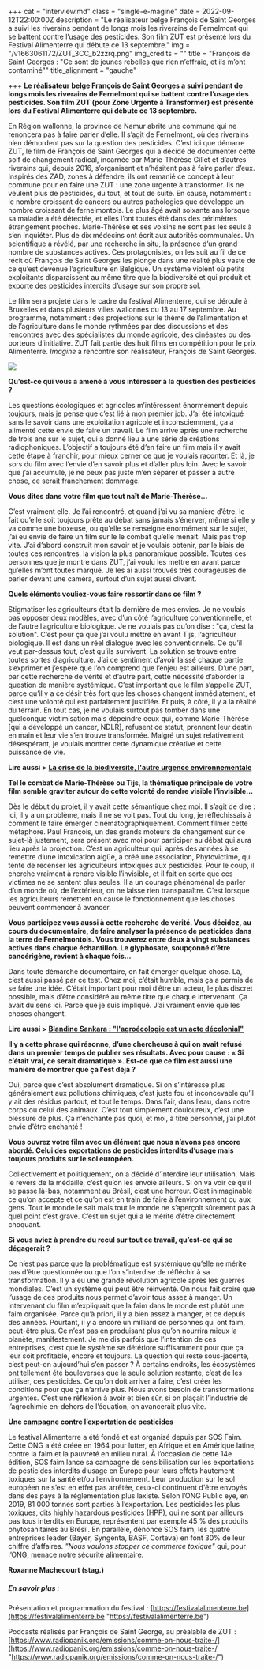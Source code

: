 +++
cat = "interview.md"
class = "single-e-magine"
date = 2022-09-12T22:00:00Z
description = "Le réalisateur belge François de Saint Georges a suivi les riverains pendant de longs mois les riverains de Fernelmont qui se battent contre l’usage des pesticides. Son film ZUT est présenté lors du Festival Alimenterre qui débute ce 13 septembre."
img = "/v1663061172/ZUT_3CC_b2zzrq.png"
img_credits = ""
title = "François de Saint Georges : \"Ce sont de jeunes rebelles que rien n’effraie, et ils m’ont contaminé\""
title_alignment = "gauche"

+++
**Le réalisateur belge François de Saint Georges a suivi pendant de longs mois les riverains de Fernelmont qui se battent contre l’usage des pesticides. Son film ZUT (pour Zone Urgente à Transformer) est présenté lors du Festival Alimenterre qui débute ce 13 septembre.**

En Région wallonne, la province de Namur abrite une commune qui ne renoncera pas à faire parler d’elle. Il s’agit de Fernelmont, où des riverains n’en démordent pas sur la question des pesticides. C’est ici que démarre ZUT, le film de François de Saint Georges qui a décidé de documenter cette soif de changement radical, incarnée par Marie-Thérèse Gillet et d’autres riverains qui, depuis 2016, s’organisent et n’hésitent pas à faire parler d’eux. Inspirés des ZAD, zones à défendre, ils ont remanié ce concept à leur commune pour en faire une ZUT : une zone urgente à transformer. Ils ne veulent plus de pesticides, du tout, et tout de suite. En cause, notamment : le nombre croissant de cancers ou autres pathologies que développe un nombre croissant de fernelmontois. Le plus âgé avait soixante ans lorsque sa maladie a été détectée, et elles l’ont toutes été dans des périmètres étrangement proches. Marie-Thérèse et ses voisins ne sont pas les seuls à s’en inquiéter. Plus de dix médecins ont écrit aux autorités communales. Un scientifique a révélé, par une recherche in situ, la présence d’un grand nombre de substances actives. Ces protagonistes, on les suit au fil de ce récit où François de Saint Georges les plonge dans une réalité plus vaste de ce qu’est devenue l’agriculture en Belgique. Un système violent où petits exploitants disparaissent au même titre que la biodiversité et qui produit et exporte des pesticides interdits d’usage sur son propre sol.

Le film sera projeté dans le cadre du festival Alimenterre, qui se déroule à Bruxelles et dans plusieurs villes wallonnes du 13 au 17 septembre. Au programme, notamment : des projections sur le thème de l’alimentation et de l’agriculture dans le monde rythmées par des discussions et des rencontres avec des spécialistes du monde agricole, des cinéastes ou des porteurs d’initiative. ZUT fait partie des huit films en compétition pour le prix Alimenterre. _Imagine_ a rencontré son réalisateur, François de Saint Georges.

![](https://res.cloudinary.com/drg3m95yg/image/upload/c_limit,dpr_auto,q_70,w_1000,f_auto/v1663061232/AFFICHE_ZUT_zones_urgentes_%C3%A0_transformer_l3rtwk.jpg)

**Qu’est-ce qui vous a amené à vous intéresser à la question des pesticides ?**

Les questions écologiques et agricoles m’intéressent énormément depuis toujours, mais je pense que c’est lié à mon premier job. J’ai été intoxiqué sans le savoir dans une exploitation agricole et inconsciemment, ça a alimenté cette envie de faire un travail. Le film arrive après une recherche de trois ans sur le sujet, qui a donné lieu à une série de créations radiophoniques. L’objectif a toujours été d’en faire un film mais il y avait cette étape à franchir, pour mieux cerner ce que je voulais raconter. Et là, je sors du film avec l’envie d’en savoir plus et d’aller plus loin. Avec le savoir que j’ai accumulé, je ne peux pas juste m’en séparer et passer à autre chose, ce serait franchement dommage.

**Vous dites dans votre film que tout naît de Marie-Thérèse...**

C’est vraiment elle. Je l’ai rencontré, et quand j’ai vu sa manière d’être, le fait qu’elle soit toujours prête au débat sans jamais s’énerver, même si elle y va comme une boxeuse, ou qu’elle se renseigne énormément sur le sujet, j’ai eu envie de faire un film sur le le combat qu’elle menait. Mais pas trop vite. J’ai d’abord construit mon savoir et je voulais obtenir, par le biais de toutes ces rencontres, la vision la plus panoramique possible. Toutes ces personnes que je montre dans ZUT, j’ai voulu les mettre en avant parce qu’elles m’ont toutes marqué. Je les ai aussi trouvés très courageuses de parler devant une caméra, surtout d’un sujet aussi clivant.

**Quels éléments vouliez-vous faire ressortir dans ce film ?**

Stigmatiser les agriculteurs était la dernière de mes envies. Je ne voulais pas opposer deux modèles, avec d’un côté l’agriculture conventionnelle, et de l’autre l’agriculture biologique. Je ne voulais pas qu’on dise : "ça, c’est la solution". C’est pour ça que j’ai voulu mettre en avant Tijs, l’agriculteur biologique. Il est dans un réel dialogue avec les conventionnels. Ce qu’il veut par-dessus tout, c’est qu’ils survivent. La solution se trouve entre toutes sortes d’agriculture. J’ai ce sentiment d’avoir laissé chaque partie s’exprimer et j’espère que l’on comprend que l’enjeu est ailleurs. D’une part, par cette recherche de vérité et d’autre part, cette nécessité d’aborder la question de manière systémique. C’est important que le film s’appelle ZUT, parce qu’il y a ce désir très fort que les choses changent immédiatement, et c’est une volonté qui est parfaitement justifiée. Et puis, à côté, il y a la réalité du terrain. En tout cas, je ne voulais surtout pas tomber dans une quelconque victimisation mais dépeindre ceux qui, comme Marie-Thérèse \[qui a développé un cancer, NDLR\], refusent ce statut, prennent leur destin en main et leur vie s’en trouve transformée. Malgré un sujet relativement désespérant, je voulais montrer cette dynamique créative et cette puissance de vie.

**Lire aussi >** [**La crise de la biodiversité, l'autre urgence environnementale**](https://www.imagine-magazine.com/libre-acces/analyse/crise-de-la-biodiversite-l-autre-urgence-environnementale/)

**Tel le combat de Marie-Thérèse ou Tijs, la thématique principale de votre film semble graviter autour de cette volonté de rendre visible l’invisible...**

Dès le début du projet, il y avait cette sémantique chez moi. Il s’agit de dire : ici, il y a un problème, mais il ne se voit pas. Tout du long, je réfléchissais à comment le faire émerger cinématographiquement. Comment filmer cette métaphore. Paul François, un des grands moteurs de changement sur ce sujet-là justement, sera présent avec moi pour participer au débat qui aura lieu après la projection. C’est un agriculteur qui, après des années à se remettre d’une intoxication aigüe, a créé une association, Phytovictime, qui tente de recenser les agriculteurs intoxiqués aux pesticides. Pour le coup, il cherche vraiment à rendre visible l’invisible, et il fait en sorte que ces victimes ne se sentent plus seules. Il a un courage phénoménal de parler d’un monde où, de l’extérieur, on ne laisse rien transparaître. C’est lorsque les agriculteurs remettent en cause le fonctionnement que les choses peuvent commencer à avancer.

**Vous participez vous aussi à cette recherche de vérité. Vous décidez, au cours du documentaire, de faire analyser la présence de pesticides dans la terre de Fernelmontois. Vous trouverez entre deux à vingt substances actives dans chaque échantillon. Le glyphosate, soupçonné d’être cancérigène, revient à chaque fois…**

Dans toute démarche documentaire, on fait émerger quelque chose. Là, c’est aussi passé par ce test. Chez moi, c’était humble, mais ça a permis de se faire une idée. C’était important pour moi d’être un acteur, le plus discret possible, mais d’être considéré au même titre que chaque intervenant. Ça avait du sens ici. Parce que je suis impliqué. J’ai vraiment envie que les choses changent.

**Lire aussi >** [**Blandine Sankara : "l'agroécologie est un acte décolonial"**](https://www.imagine-magazine.com/libre-acces/rencontre/blandine-sankara-l-agroecologie-est-un-acte-decolonial/)

**Il y a cette phrase qui résonne, d’une chercheuse à qui on avait refusé dans un premier temps de publier ses résultats. Avec pour cause : « Si c’était vrai, ce serait dramatique ». Est-ce que ce film est aussi une manière de montrer que ça l’est déjà ?**

Oui, parce que c’est absolument dramatique. Si on s’intéresse plus généralement aux pollutions chimiques, c’est juste fou et inconcevable qu’il y ait des résidus partout, et tout le temps. Dans l’air, dans l’eau, dans notre corps ou celui des animaux. C’est tout simplement douloureux, c’est une blessure de plus. Ça n’enchante pas quoi, et moi, à titre personnel, j’ai plutôt envie d’être enchanté !

**Vous ouvrez votre film avec un élément que nous n’avons pas encore abordé. Celui des exportations de pesticides interdits d’usage mais toujours produits sur le sol européen.**

Collectivement et politiquement, on a décidé d’interdire leur utilisation. Mais le revers de la médaille, c’est qu’on les envoie ailleurs. Si on va voir ce qu’il se passe là-bas, notamment au Brésil, c’est une horreur. C’est inimaginable ce qu’on accepte et ce qu’on est en train de faire à l’environnement ou aux gens. Tout le monde le sait mais tout le monde ne s’aperçoit sûrement pas à quel point c’est grave. C’est un sujet qui a le mérite d’être directement choquant.

**Si vous aviez à prendre du recul sur tout ce travail, qu’est-ce qui se dégagerait ?**

Ce n’est pas parce que la problématique est systémique qu’elle ne mérite pas d’être questionnée ou que l’on s’interdise de réfléchir à sa transformation. Il y a eu une grande révolution agricole après les guerres mondiales. C’est un système qui peut être réinventé. On nous fait croire que l’usage de ces produits nous permet d’avoir tous assez à manger. Un intervenant du film m’expliquait que la faim dans le monde est plutôt une faim organisée. Parce qu’à priori, il y a bien assez à manger, et ce depuis des années. Pourtant, il y a encore un milliard de personnes qui ont faim, peut-être plus. Ce n’est pas en produisant plus qu’on nourrira mieux la planète, manifestement. Je me dis parfois que l’intention de ces entreprises, c’est que le système se détériore suffisamment pour que ça leur soit profitable, encore et toujours. La question qui reste sous-jacente, c’est peut-on aujourd’hui s’en passer ? À certains endroits, les écosystèmes ont tellement été bouleversés que la seule solution restante, c’est de les utiliser, ces pesticides. Ce qu’on doit arriver à faire, c’est créer les conditions pour que ça n’arrive plus. Nous avons besoin de transformations urgentes. C’est une réflexion à avoir et bien sûr, si on plaçait l’industrie de l’agrochimie en-dehors de l’équation, on avancerait plus vite. 

**Une campagne contre l’exportation de pesticides**

Le festival Alimenterre a été fondé et est organisé depuis par SOS Faim. Cette ONG a été créée en 1964 pour lutter, en Afrique et en Amérique latine, contre la faim et la pauvreté en milieu rural. À l’occasion de cette 14e édition, SOS faim lance sa campagne de sensibilisation sur les exportations de pesticides interdits d’usage en Europe pour leurs effets hautement toxiques sur la santé et/ou l’environnement. Leur production sur le sol européen ne s’est en effet pas arrêtée, ceux-ci continuent d'être envoyés dans des pays à la réglementation plus laxiste. Selon l’ONG Public eye, en 2019, 81 000 tonnes sont parties à l’exportation. Les pesticides les plus toxiques, dits highly hazardous pesticides (HPP), qui ne sont par ailleurs pas tous interdits en Europe, représentent par exemple 45 % des produits phytosanitaires au Brésil. En parallèle, dénonce SOS faim, les quatre entreprises leader (Bayer, Syngenta, BASF, Corteva) en font 30% de leur chiffre d’affaires. _"Nous voulons stopper ce commerce toxique"_ qui, pour l’ONG, menace notre sécurité alimentaire.

**Roxanne Machecourt (stag.)**

##### En savoir plus :

Présentation et programmation du festival : [https://festivalalimenterre.be](https://festivalalimenterre.be "https://festivalalimenterre.be")

Podcasts réalisés par François de Saint George, au préalable de ZUT : [https://www.radiopanik.org/emissions/comme-on-nous-traite-/](https://www.radiopanik.org/emissions/comme-on-nous-traite-/ "https://www.radiopanik.org/emissions/comme-on-nous-traite-/")